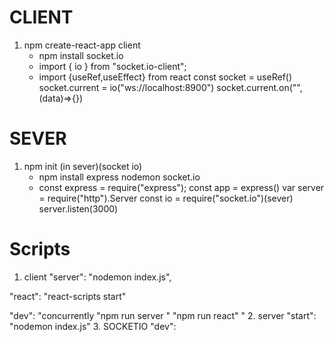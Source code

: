 # CLIENT
1. npm create-react-app client
    - npm install socket.io
    - import { io } from "socket.io-client";
    -   import {useRef,useEffect} from react
        const socket = useRef()
        socket.current = io("ws://localhost:8900")
        socket.current.on("",(data)=>{})
# SEVER
1. npm init (in sever)(socket io)
    - npm install express nodemon socket.io
    -   const express =  require("express");
        const app = express()
        var server = require("http").Server
        const io = require("socket.io")(sever)
        server.listen(3000)

# Scripts
1. client
"server": "nodemon index.js",

"react": "react-scripts start"

"dev": "concurrently \"npm run server \" \"npm run react\" "
2. server
"start": "nodemon index.js"
3. SOCKETIO
"dev": 